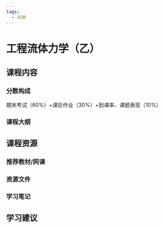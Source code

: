 ```yaml
---
tags:
  - 车辆
---
```


# 工程流体力学（乙）

## 课程内容

### 分数构成

期末考试（60%）+课后作业（30%）+到课率、课题表现（10%）

### 课程大纲

## 课程资源

### 推荐教材/网课

### 资源文件

### 学习笔记

## 学习建议



